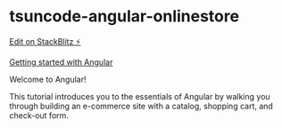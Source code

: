 # tsuncode-angular-onlinestore

[Edit on StackBlitz ⚡️](https://stackblitz.com/edit/tsuncode-angular-onlinestore)

[Getting started with Angular](https://angular.io/start)

Welcome to Angular!

This tutorial introduces you to the essentials of Angular by walking you through building an e-commerce site with a catalog, shopping cart, and check-out form.


